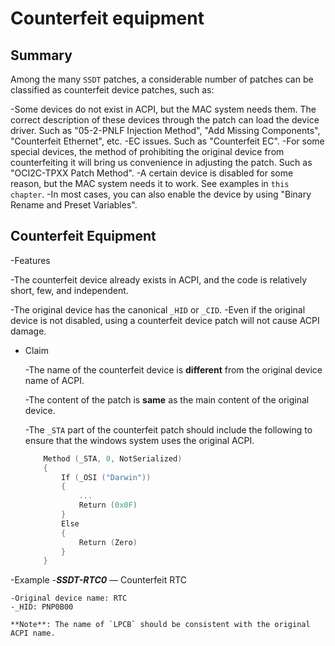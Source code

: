 # Counterfeit equipment

## Summary

Among the many `SSDT` patches, a considerable number of patches can be classified as counterfeit device patches, such as:

-Some devices do not exist in ACPI, but the MAC system needs them. The correct description of these devices through the patch can load the device driver. Such as "05-2-PNLF Injection Method", "Add Missing Components", "Counterfeit Ethernet", etc.
-EC issues. Such as "Counterfeit EC".
-For some special devices, the method of prohibiting the original device from counterfeiting it will bring us convenience in adjusting the patch. Such as "OCI2C-TPXX Patch Method".
-A certain device is disabled for some reason, but the MAC system needs it to work. See examples in `this chapter`.
-In most cases, you can also enable the device by using "Binary Rename and Preset Variables".

## Counterfeit Equipment

-Features
  
  -The counterfeit device already exists in ACPI, and the code is relatively short, few, and independent.
  
  -The original device has the canonical `_HID` or `_CID`.
  -Even if the original device is not disabled, using a counterfeit device patch will not cause ACPI damage.
  
- Claim

  -The name of the counterfeit device is **different** from the original device name of ACPI.

  -The content of the patch is **same** as the main content of the original device.

  -The `_STA` part of the counterfeit patch should include the following to ensure that the windows system uses the original ACPI.

    ```Swift
        Method (_STA, 0, NotSerialized)
        {
            If (_OSI ("Darwin"))
            {
                ...
                Return (0x0F)
            }
            Else
            {
                Return (Zero)
            }
        }
    ```
  
-Example
  -***SSDT-RTC0*** — Counterfeit RTC

    -Original device name: RTC
    -_HID: PNP0B00

    **Note**: The name of `LPCB` should be consistent with the original ACPI name.
